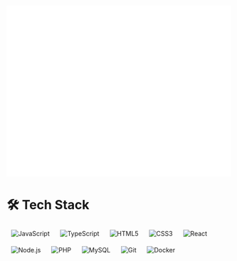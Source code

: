 ![Metrics](https://raw.githubusercontent.com/JhonatanMotaDev/JhonatanMotaDev/main/github-metrics.svg)

<h1>🛠 Tech Stack</h1>

<p align="left">
  <img src="https://cdn.jsdelivr.net/gh/devicons/devicon/icons/javascript/javascript-original.svg" alt="JavaScript" width="64" height="64" style="margin: 10px"/>
  <img src="https://cdn.jsdelivr.net/gh/devicons/devicon/icons/typescript/typescript-original.svg" alt="TypeScript" width="64" height="64" style="margin: 10px"/>
  <img src="https://cdn.jsdelivr.net/gh/devicons/devicon/icons/html5/html5-original.svg" alt="HTML5" width="64" height="64" style="margin: 10px"/>
  <img src="https://cdn.jsdelivr.net/gh/devicons/devicon/icons/css3/css3-original.svg" alt="CSS3" width="64" height="64" style="margin: 10px"/>
  <img src="https://cdn.jsdelivr.net/gh/devicons/devicon/icons/react/react-original.svg" alt="React" width="64" height="64" style="margin: 10px"/>
  <img src="https://cdn.jsdelivr.net/gh/devicons/devicon/icons/nodejs/nodejs-original.svg" alt="Node.js" width="64" height="64" style="margin: 10px"/>
  <img src="https://cdn.jsdelivr.net/gh/devicons/devicon/icons/php/php-original.svg" alt="PHP" width="64" height="64" style="margin: 10px"/>
  <img src="https://cdn.jsdelivr.net/gh/devicons/devicon/icons/mysql/mysql-original.svg" alt="MySQL" width="64" height="64" style="margin: 10px"/>
  <img src="https://cdn.jsdelivr.net/gh/devicons/devicon/icons/git/git-original.svg" alt="Git" width="64" height="64" style="margin: 10px"/>
  <img src="https://cdn.jsdelivr.net/gh/devicons/devicon/icons/docker/docker-original.svg" alt="Docker" width="64" height="64" style="margin: 10px"/>
</p>
